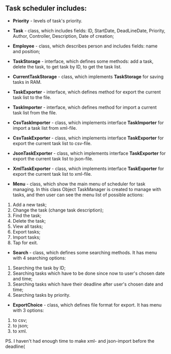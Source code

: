 ## Task scheduler includes:

- **Priority** - levels of task's priority.

- **Task** - class, which includes fields: ID, StartDate, DeadLineDate, Priority, Author, Controller, Description, Date of creation;

- **Employee** - class, which describes person and includes fields: name and position;

- **TaskStorage** - interface, which defines some methods: add a task, delete the task, to get task by ID, to get the task list.

- **CurrentTaskStorage** - class, which implements **TaskStorage** for saving tasks in RAM.

- **TaskExporter** - interface, which defines method for export the current task list to the file.

- **TaskImporter** - interface, which defines method for import a current task list from the file.

- **CsvTaskImporter** - class, which implements interface **TaskImporter** for import a task list from xml-file.

- **CsvTaskExporter** - class, which implements interface **TaskExporter** for export the current task list to csv-file.

- **JsonTaskExporter** - class, which implements interface **TaskExporter** for export the current task list to json-file.

- **XmlTaskExporter** - class, which implements interface **TaskExporter** for export the current task list to xml-file.

- **Menu** - class, which show the main menu of scheduler for task managing. In this class Object TaskManager is created to manage with tasks, 
and then user can see the menu list of possible actions:
1. Add a new task;
2. Change the task (change task description);
3. Find the task;
4. Delete the task;
5. View all tasks;
6. Export tasks;
7. Import tasks;
0. Tap for exit.

- **Search** - class, which defines some searching methods. 
It has menu with 4 searching options: 
1. Searching the task by ID;
2. Searching tasks which have to be done since now to user's chosen date and time;
3. Searching tasks which have their deadline after user's chosen date and time;
4. Searching tasks by priority.

- **ExportChoice** - class, which defines file format for export.
  It has menu with 3 options:
1. to csv;
2. to json;
3. to xml.

PS. I haven't had enough time to make xml- and json-import before the deadline( 
